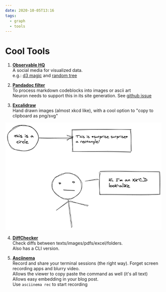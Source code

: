 ```yaml
---
date: 2020-10-05T13:16
tags: 
  - graph
  - tools
---
```


# Cool Tools

1. **[Observable HQ](https://observablehq.com/)**  
A social media for visualized data.  
e.g.: [d3 magic](https://observablehq.com/@d3) and [random tree](https://observablehq.com/@d3/random-tree?collection=@d3/d3-hierarchy)

2. **[Pandadoc filter](https://github.com/hertogp/imagine)**  
To process markdown codeblocks into images or ascii art  
Neuron needs to support this in its site generation. See [github issue](https://github.com/srid/neuron/issues/363) 

3. **[Excalidraw](https://excalidraw.com/)**  
Hand drawn images (almost xkcd like), with a cool option to "copy to clipboard as png/svg"

![Excalidraw Example](static/excalidraw_example.png)

4. **[DiffChecker](https://www.diffchecker.com/)** \
Check diffs between texts/images/pdfs/excel/folders. \
Also has a CLI version.

5. **[Asciinema](https://asciinema.org/)** \
Record and share your terminal sessions (the right way). Forget screen recording apps and  blurry video. \
Allows the viewer to copy paste the command as well (it's all text) \
Allows easy embedding in your blog post. \
Use `asciinema rec` to start recording
